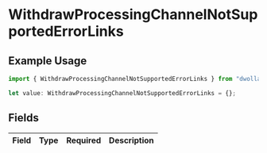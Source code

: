 # WithdrawProcessingChannelNotSupportedErrorLinks

## Example Usage

```typescript
import { WithdrawProcessingChannelNotSupportedErrorLinks } from "dwolla-typescript";

let value: WithdrawProcessingChannelNotSupportedErrorLinks = {};
```

## Fields

| Field       | Type        | Required    | Description |
| ----------- | ----------- | ----------- | ----------- |
